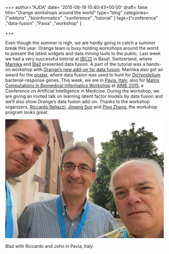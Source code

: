 +++
author="AJDA"
date= '2015-06-19 10:40:43+00:00'
draft= false
title="Orange workshops around the world"
type="blog"
categories=["addons" ,"bioinformatics" ,"conference" ,"tutorial" ]
tags=["conference" ,"data-fusion" ,"Pavia" ,"workshop" ]

+++

Even though the summer is nigh, we are hardly going to catch a summer break this year. Orange team is busy holding workshops around the world to present the latest widgets and data mining tools to the public. Last week we had a very successful tutorial at [[BC]2](http://www.bc2.ch/2015/) in Basel, Switzerland, where [Marinka](https://www.facebook.com/marinka.zitnik?fref=ts) and [Blaž](https://www.facebook.com/blazzupan.si?fref=ts) presented data fusion. A part of the tutorial was a hands-on workshop with [Orange’s new add-on for data fusion](/blog/2015-06-05-data-fusion-add-on-for-orange/). Marinka also got an award for the [poster](http://helikoid.si/bc215/zitnik-zupan-bc215.png), where data fusion was used to hunt for [_Dictyostelium_](https://en.wikipedia.org/wiki/Dictyostelium_discoideum) bacterial-response genes. This week, we are in [Pavia, Italy](http://www.unipv.eu/site/home.html), also for [Matrix Computations in Biomedical Informatics Workshop](https://sites.google.com/site/mcbiworkshop15/) at [AIME 2015](http://aime15.aimedicine.info/), a Conference on Artificial Intelligence in Medicine. During the workshop, we are giving an invited talk on learning latent factor models by data fusion and we’ll also show Orange’s data fusion add-on. Thanks to the workshop organizers, [Riccardo Bellazzi](http://www.labmedinfo.org/people/bellazzi), [Jimeng Sun](http://www.cse.gatech.edu/people/jimeng-sun) and [Ping Zhang](http://researcher.ibm.com/researcher/view.php?person=us-pzhang), the workshop program looks great.



![](/images/2015/06/11206772_958037830914639_8849766904916230749_o.jpg)

Blaž with Riccardo and John in Pavia, Italy
